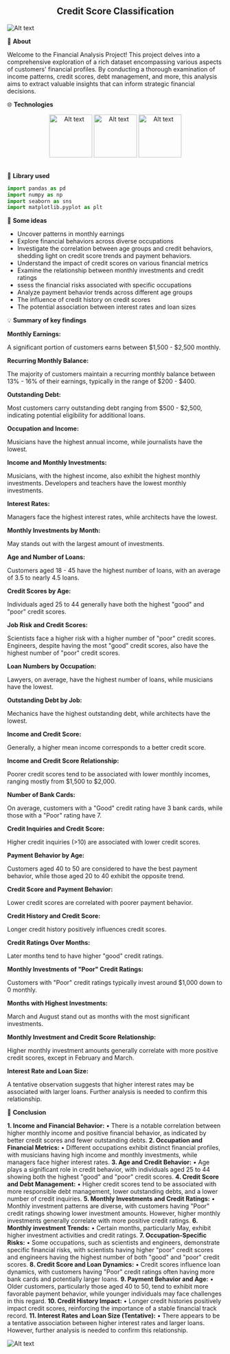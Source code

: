 <div style="text-align: center;">

## Credit Score Classification

</div>

![Alt text](https://drive.google.com/uc?id=1Jq-YNV_BdKAaoAuSxLslTkydjjjszZ5a)


:round_pushpin:	**About**

Welcome to the Financial Analysis Project! This project delves into a comprehensive exploration of a rich dataset encompassing various aspects of customers' financial profiles. By conducting a thorough examination of income patterns, credit scores, debt management, and more, this analysis aims to extract valuable insights that can inform strategic financial decisions.

:globe_with_meridians: **Technologies**

<div align="center">
  <img src="https://drive.google.com/uc?export=view&id=1e3JzgF5W88Hl56c9PlMsruqPRGY4UTmI" alt="Alt text" width="100" height="100">
  <img src="https://drive.google.com/uc?export=view&id=1PHb7i9galZ75n1g8v37g_uw3s-Yk8qZe" alt="Alt text" width="100" height="100">
  <img src="https://drive.google.com/uc?export=view&id=1nV6GakOpOpakGTARtwlKOygdNmUcvs7_" alt="Alt text" width="100" height="100">
</div>



<br>

:notebook: **Library used**
```python
import pandas as pd 
import numpy as np
import seaborn as sns
import matplotlib.pyplot as plt
```

:dart: **Some ideas**

- Uncover patterns in monthly earnings
- Explore financial behaviors across diverse occupations
- Investigate the correlation between age groups and credit behaviors, shedding light on credit score trends and payment behaviors.
- Understand the impact of credit scores on various financial metrics
- Examine the relationship between monthly investments and credit ratings
- ssess the financial risks associated with specific occupations
- Analyze payment behavior trends across different age groups
- The influence of credit history on credit scores
- The potential association between interest rates and loan sizes

:bulb: **Summary of key findings**

**Monthly Earnings:**

A significant portion of customers earns between $1,500 - $2,500 monthly.

**Recurring Monthly Balance:**

The majority of customers maintain a recurring monthly balance between 13% - 16% of their earnings, typically in the range of $200 - $400.

**Outstanding Debt:**

Most customers carry outstanding debt ranging from $500 - $2,500, indicating potential eligibility for additional loans.

**Occupation and Income:**

Musicians have the highest annual income, while journalists have the lowest.

**Income and Monthly Investments:**

Musicians, with the highest income, also exhibit the highest monthly investments. Developers and teachers have the lowest monthly investments.

**Interest Rates:**

Managers face the highest interest rates, while architects have the lowest.

**Monthly Investments by Month:**

May stands out with the largest amount of investments.

**Age and Number of Loans:**

Customers aged 18 - 45 have the highest number of loans, with an average of 3.5 to nearly 4.5 loans.

**Credit Scores by Age:**

Individuals aged 25 to 44 generally have both the highest "good" and "poor" credit scores.

**Job Risk and Credit Scores:**

Scientists face a higher risk with a higher number of "poor" credit scores. Engineers, despite having the most "good" credit scores, also have the highest number of "poor" credit scores.

**Loan Numbers by Occupation:**

Lawyers, on average, have the highest number of loans, while musicians have the lowest.

**Outstanding Debt by Job:**

Mechanics have the highest outstanding debt, while architects have the lowest.

**Income and Credit Score:**

Generally, a higher mean income corresponds to a better credit score.

**Income and Credit Score Relationship:**

Poorer credit scores tend to be associated with lower monthly incomes, ranging mostly from $1,500 to $2,000.

**Number of Bank Cards:**

On average, customers with a "Good" credit rating have 3 bank cards, while those with a "Poor" rating have 7.

**Credit Inquiries and Credit Score:**

Higher credit inquiries (>10) are associated with lower credit scores.

**Payment Behavior by Age:**

Customers aged 40 to 50 are considered to have the best payment behavior, while those aged 20 to 40 exhibit the opposite trend.

**Credit Score and Payment Behavior:**

Lower credit scores are correlated with poorer payment behavior.

**Credit History and Credit Score:**

Longer credit history positively influences credit scores.

**Credit Ratings Over Months:**

Later months tend to have higher "good" credit ratings.

**Monthly Investments of "Poor" Credit Ratings:**

Customers with "Poor" credit ratings typically invest around $1,000 down to 0 monthly.

**Months with Highest Investments:**

March and August stand out as months with the most significant investments.

**Monthly Investment and Credit Score Relationship:**

Higher monthly investment amounts generally correlate with more positive credit scores, except in February and March.

**Interest Rate and Loan Size:**

A tentative observation suggests that higher interest rates may be associated with larger loans. Further analysis is needed to confirm this relationship.

:checkered_flag: **Conclusion**

**1.	Income and Financial Behavior:**
•	There is a notable correlation between higher monthly income and positive financial behavior, as indicated by better credit scores and fewer outstanding debts.
**2.	Occupation and Financial Metrics:**
•	Different occupations exhibit distinct financial profiles, with musicians having high income and monthly investments, while managers face higher interest rates.
**3.	Age and Credit Behavior:**
•	Age plays a significant role in credit behavior, with individuals aged 25 to 44 showing both the highest "good" and "poor" credit scores.
**4.	Credit Score and Debt Management:**
•	Higher credit scores tend to be associated with more responsible debt management, lower outstanding debts, and a lower number of credit inquiries.
**5.	Monthly Investments and Credit Ratings:**
•	Monthly investment patterns are diverse, with customers having "Poor" credit ratings showing lower investment amounts. However, higher monthly investments generally correlate with more positive credit ratings.
**6.	Monthly investment Trends:**
•	Certain months, particularly May, exhibit higher investment activities and credit ratings.
**7.	Occupation-Specific Risks:**
•	Some occupations, such as scientists and engineers, demonstrate specific financial risks, with scientists having higher "poor" credit scores and engineers having the highest number of both "good" and "poor" credit scores.
**8.	Credit Score and Loan Dynamics:**
•	Credit scores influence loan dynamics, with customers having "Poor" credit ratings often having more bank cards and potentially larger loans.
**9.	Payment Behavior and Age:**
•	Older customers, particularly those aged 40 to 50, tend to exhibit more favorable payment behavior, while younger individuals may face challenges in this regard.
**10.	Credit History Impact:**
•	Longer credit histories positively impact credit scores, reinforcing the importance of a stable financial track record.
**11.	Interest Rates and Loan Size (Tentative):**
•	There appears to be a tentative association between higher interest rates and larger loans. However, further analysis is needed to confirm this relationship.

![Alt text](https://drive.google.com/uc?id=1-kUUkJP3fM0pLr25WnyxdHMl5mAaLXga)
